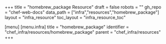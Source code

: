 +++
title = "homebrew_package Resource"
draft = false
robots = ""
gh_repo = "chef-web-docs"
data_path = ["infra","resources","homebrew_package"]
layout = "infra_resource"
toc_layout = "infra_resource_toc"

[menu]
  [menu.infra]
    title = "homebrew_package"
    identifier = "chef_infra/resources/homebrew_package"
    parent = "chef_infra/resources"
+++

<!-- The contents of this page are automatically generated from the homebrew_package.yaml file in the data directory. -->
<!-- To suggest a change, edit the https://github.com/chef/chef/blob/master/lib/chef/resource/homebrew_package.rb file
      and submit a pull request to the https://github.com/chef/chef repository. -->
